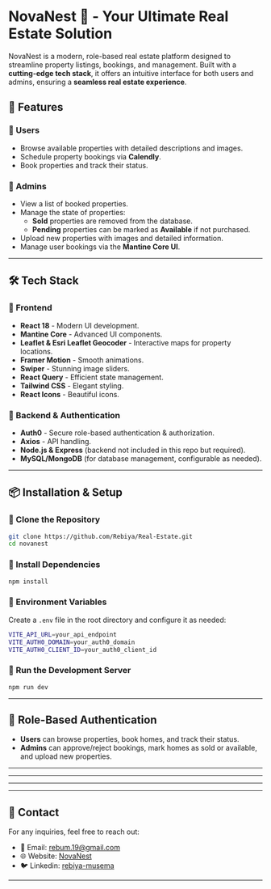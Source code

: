 # NovaNest 🏡 - Your Ultimate Real Estate Solution

NovaNest is a modern, role-based real estate platform designed to streamline property listings, bookings, and management. Built with a **cutting-edge tech stack**, it offers an intuitive interface for both users and admins, ensuring a **seamless real estate experience**.

## 🚀 Features

### 🔹 Users
- Browse available properties with detailed descriptions and images.
- Schedule property bookings via **Calendly**.
- Book properties and track their status.

### 🔹 Admins
- View a list of booked properties.
- Manage the state of properties:
  - **Sold** properties are removed from the database.
  - **Pending** properties can be marked as **Available** if not purchased.
- Upload new properties with images and detailed information.
- Manage user bookings via the **Mantine Core UI**.

---

## 🛠️ Tech Stack

### 📌 Frontend
- **React 18** - Modern UI development.
- **Mantine Core** - Advanced UI components.
- **Leaflet & Esri Leaflet Geocoder** - Interactive maps for property locations.
- **Framer Motion** - Smooth animations.
- **Swiper** - Stunning image sliders.
- **React Query** - Efficient state management.
- **Tailwind CSS** - Elegant styling.
- **React Icons** - Beautiful icons.

### 📌 Backend & Authentication
- **Auth0** - Secure role-based authentication & authorization.
- **Axios** - API handling.
- **Node.js & Express** (backend not included in this repo but required).
- **MySQL/MongoDB** (for database management, configurable as needed).

---

## 📦 Installation & Setup

### 🔹 Clone the Repository
```sh
git clone https://github.com/Rebiya/Real-Estate.git
cd novanest
```

### 🔹 Install Dependencies
```sh
npm install
```

### 🔹 Environment Variables
Create a `.env` file in the root directory and configure it as needed:
```sh
VITE_API_URL=your_api_endpoint
VITE_AUTH0_DOMAIN=your_auth0_domain
VITE_AUTH0_CLIENT_ID=your_auth0_client_id
```

### 🔹 Run the Development Server
```sh
npm run dev
```

---

## 🔑 Role-Based Authentication
- **Users** can browse properties, book homes, and track their status.
- **Admins** can approve/reject bookings, mark homes as sold or available, and upload new properties.

---


---



---


---

## 📩 Contact
For any inquiries, feel free to reach out:
- 📧 Email: rebum.19@gmail.com
- 🌐 Website: [NovaNest]([https://yourwebsite.com](https://full-stack-real-estate-youtube-sooty.vercel.app/))
- 🐦 Linkedin: [rebiya-musema](https://linkedin.com/in/rebiya-musema-4678582a4)

---


